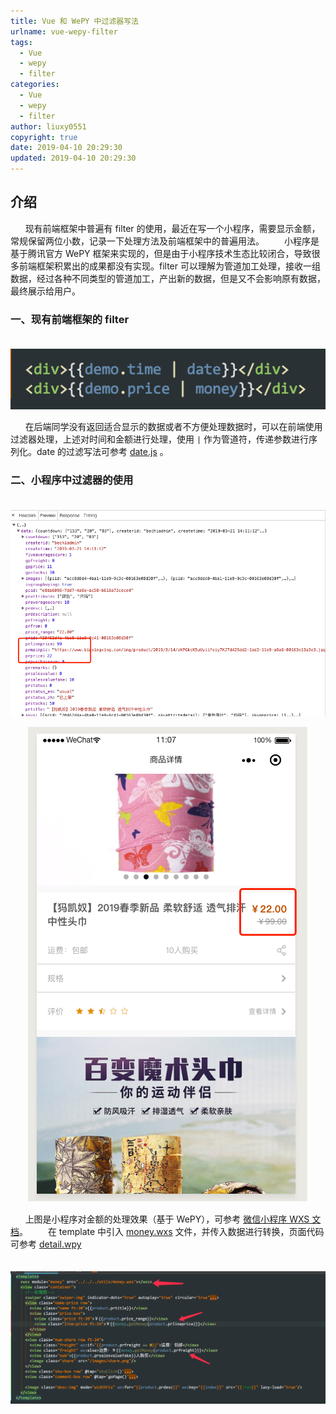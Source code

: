 ```yaml
---
title: Vue 和 WePY 中过滤器写法
urlname: vue-wepy-filter
tags:
  - Vue
  - wepy
  - filter
categories:
  - Vue
  - wepy
  - filter
author: liuxy0551
copyright: true
date: 2019-04-10 20:29:30
updated: 2019-04-10 20:29:30
---
```


## 介绍

&nbsp;&nbsp;&nbsp;&nbsp;&nbsp;&nbsp;现有前端框架中普遍有 filter 的使用，最近在写一个小程序，需要显示金额，常规保留两位小数，记录一下处理方法及前端框架中的普遍用法。
　　小程序是基于腾讯官方 WePY 框架来实现的，但是由于小程序技术生态比较闭合，导致很多前端框架积累出的成果都没有实现。filter 可以理解为管道加工处理，接收一组数据，经过各种不同类型的管道加工，产出新的数据，但是又不会影响原有数据，最终展示给用户。

### 一、现有前端框架的 filter

　　![](https://raw.githubusercontent.com/liuxy0551/liuxy0551.github.io.jekyll/master/images/posts/Vue_WePY_filter/3.png)
    
&nbsp;&nbsp;&nbsp;&nbsp;&nbsp;&nbsp;在后端同学没有返回适合显示的数据或者不方便处理数据时，可以在前端使用过滤器处理，上述对时间和金额进行处理，使用 `|` 作为管道符，传递参数进行序列化。date 的过滤写法可参考 [date.js](https://github.com/liuxy0551/liuxy0551.github.io/blob/master/images/posts/Vue_WePY_filter/date.js) 。
   

### 二、小程序中过滤器的使用

　　![](https://raw.githubusercontent.com/liuxy0551/liuxy0551.github.io.jekyll/master/images/posts/Vue_WePY_filter/2.png)

　　![](https://raw.githubusercontent.com/liuxy0551/liuxy0551.github.io.jekyll/master/images/posts/Vue_WePY_filter/1.png)

&nbsp;&nbsp;&nbsp;&nbsp;&nbsp;&nbsp;上图是小程序对金额的处理效果（基于 WePY），可参考 [微信小程序 WXS 文档](https://developers.weixin.qq.com/miniprogram/dev/framework/view/wxs/index.html?search-key=wxs)。
　　在 template 中引入 [money.wxs](https://github.com/liuxy0551/liuxy0551.github.io/blob/master/images/posts/Vue_WePY_filter/money.wxs) 文件，并传入数据进行转换，页面代码可参考 [detail.wpy](https://github.com/liuxy0551/liuxy0551.github.io/blob/master/images/posts/Vue_WePY_filter/detail.wpy)

　　![](https://raw.githubusercontent.com/liuxy0551/liuxy0551.github.io.jekyll/master/images/posts/Vue_WePY_filter/4.png)
